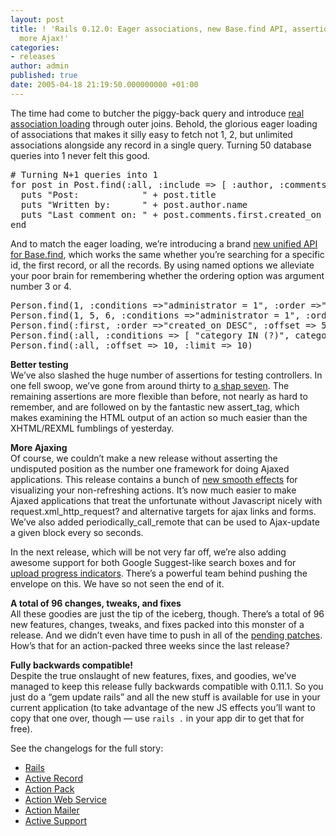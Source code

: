 ```yaml
---
layout: post
title: ! 'Rails 0.12.0: Eager associations, new Base.find API, assertions revisited,
  more Ajax!'
categories:
- releases
author: admin
published: true
date: 2005-04-18 21:19:50.000000000 +01:00
---
```

<p>The time had come to butcher the piggy-back query and introduce <a href="http://ar.rubyonrails.com/classes/ActiveRecord/Associations/ClassMethods.html" title="Scroll down to Eager loading of associations">real association loading</a> through outer joins. Behold, the glorious eager loading of associations that makes it silly easy to fetch not 1, 2, but unlimited associations alongside any record in a single query. Turning 50 database queries into 1 never felt this good.</p>
<pre>
# Turning N+1 queries into 1
for post in Post.find(:all, :include =&gt; [ :author, :comments ])
  puts "Post:            " + post.title
  puts "Written by:      " + post.author.name
  puts "Last comment on: " + post.comments.first.created_on
end
</pre>
<p>And to match the eager loading, we&#8217;re introducing a brand <a href="http://ar.rubyonrails.com/classes/ActiveRecord/Base.html#M000226">new unified <span class="caps">API</span> for Base.find</a>, which works the same whether you&#8217;re searching for a specific id, the first record, or all the records. By using named options we alleviate your poor brain for remembering whether the ordering option was argument number 3 or 4.</p>
<pre>
Person.find(1, :conditions =&gt;"administrator = 1", :order =&gt;"created_on DESC")
Person.find(1, 5, 6, :conditions =&gt;"administrator = 1", :order =&gt;"created_on DESC")
Person.find(:first, :order =&gt;"created_on DESC", :offset =&gt; 5)
Person.find(:all, :conditions =&gt; [ "category IN (?)", categories], :limit =&gt; 50)
Person.find(:all, :offset =&gt; 10, :limit =&gt; 10)
</pre><p><b>Better testing</b><br />
We&#8217;ve also slashed the huge number of assertions for testing controllers. In one fell swoop, we&#8217;ve gone from around thirty to <a href="http://ap.rubyonrails.com/classes/Test/Unit/Assertions.html">a shap seven</a>. The remaining assertions are more flexible than before, not nearly as hard to remember, and are followed on by the fantastic new assert_tag, which makes examining the <span class="caps">HTML</span> output of an action so much easier than the <span class="caps">XHTML</span>/<span class="caps">REXML</span> fumblings of yesterday.</p>
<p><b>More Ajaxing</b><br />
Of course, we couldn&#8217;t make a new release without asserting the undisputed position as the number one framework for doing Ajaxed applications. This release contains a bunch of <a href="http://mir.aculo.us/demos/effects/demo1.html">new smooth effects</a> for visualizing your non-refreshing actions. It&#8217;s now much easier to make Ajaxed applications that treat the unfortunate without Javascript nicely with request.xml_http_request? and alternative targets for ajax links and forms. We&#8217;ve also added periodically_call_remote that can be used to Ajax-update a given block every so seconds.</p>
<p>In the next release, which will be not very far off, we&#8217;re also adding awesome support for both Google Suggest-like search boxes and for <a href="http://sean.treadway.info/demo/upload">upload progress indicators</a>. There&#8217;s a powerful team behind pushing the envelope on this. We have so not seen the end of it.</p>
<p><b>A total of 96 changes, tweaks, and fixes</b><br />
All these goodies are just the tip of the iceberg, though. There&#8217;s a total of 96 new features, changes, tweaks, and fixes packed into this monster of a release. And we didn&#8217;t even have time to push in all of the <a href="http://dev.rubyonrails.com/report/3">pending patches</a>. How&#8217;s that for an action-packed three weeks since the last release?</p>
<p><b>Fully backwards compatible!</b><br />
Despite the true onslaught of new features, fixes, and goodies, we&#8217;ve managed to keep this release fully backwards compatible with 0.11.1. So you just do a &#8220;gem update rails&#8221; and all the new stuff is available for use in your current application (to take advantage of the new JS effects you&#8217;ll want to copy that one over, though &#8212; use <code>rails .</code> in your app dir to get that for free).</p>
<p>See the changelogs for the full story:</p>
<ul>
	<li><a href="http://api.rubyonrails.com/files/CHANGELOG.html">Rails</a></li>
	<li><a href="http://api.rubyonrails.com/files/vendor/rails/activerecord/CHANGELOG.html">Active Record</a></li>
	<li><a href="http://api.rubyonrails.com/files/vendor/rails/actionpack/CHANGELOG.html">Action Pack</a></li>
	<li><a href="http://api.rubyonrails.com/files/vendor/rails/aws/CHANGELOG.html">Action Web Service</a></li>
	<li><a href="http://api.rubyonrails.com/files/vendor/rails/actionmailer/CHANGELOG.html">Action Mailer</a></li>
	<li><a href="http://api.rubyonrails.com/files/vendor/rails/activesupport/CHANGELOG.html">Active Support</a></li>
</ul>